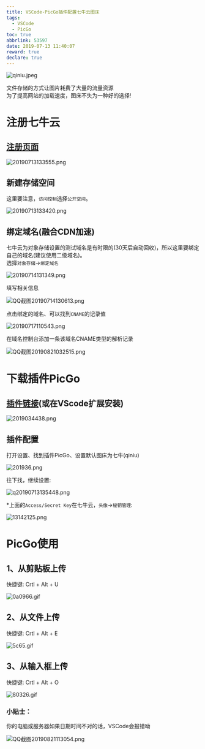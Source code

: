 ```yaml
---
title: VSCode-PicGo插件配置七牛云图床
tags:
  - VSCode
  - PicGo
toc: true
abbrlink: 53597
date: 2019-07-13 11:40:07
reward: true
declare: true
---
```

![qiniu.jpeg](https://cdn.anyway1314.cn/imageqiniu.jpeg)

文件存储的方式让图片耗费了大量的流量资源  
为了提高网站的加载速度，图床不失为一种好的选择!
<!--more-->

# 注册七牛云
## [注册页面](https://portal.qiniu.com/signup)

![20190713133555.png](https://cdn.anyway1314.cn/image20190713133555.png)

## 新建存储空间
这里要注意，`访问控制`选择`公开空间`。

![20190713133420.png](https://cdn.anyway1314.cn/image20190713133420.png)

## 绑定域名(融合CDN加速)
七牛云为对象存储设置的测试域名是有时限的(30天后自动回收)，所以这里要绑定自己的域名(建议使用二级域名)。  
选择`对象存储`->`绑定域名`

![20190714131349.png](https://cdn.anyway1314.cn/image20190714131349.png)

填写相关信息

![QQ截图20190714130613.png](https://cdn.anyway1314.cn/imageQQ截图20190714130613.png)

点击绑定的域名、可以找到`CNAME`的记录值

![20190717110543.png](https://cdn.anyway1314.cn/image20190717110543.png)

在域名控制台添加一条该域名CNAME类型的解析记录

![QQ截图20190821032515.png](https://cdn.anyway1314.cn/imageQQ截图20190821032515.png)

# 下载插件PicGo
## [插件链接](https://marketplace.visualstudio.com/items?itemName=Spades.vs-picgo)(或在VScode扩展安装)

![2019034438.png](https://cdn.anyway1314.cn/image20190713134438.png)

## 插件配置
打开设置、找到插件PicGo、设置默认图床为七牛(qiniu)

![201936.png](https://cdn.anyway1314.cn/image20190713134836.png)

往下找，继续设置:

![q20190713135448.png](https://cdn.anyway1314.cn/imageq20190713135448.png)

*上面的`Access/Secret Key`在七牛云，`头像`->`秘钥管理`:


![13142125.png](https://cdn.anyway1314.cn/imageQQ截图20190713142125.png)

# PicGo使用
## 1、从剪贴板上传
快捷键:  Crtl + Alt + U  

![0a0966.gif](https://cdn.anyway1314.cn/image0a07cd8d44e9a91284c0e5aaba984d85_68747470733a2f2f692e6c6f6c692e6e65742f323031392f30342f30392f356361633137643264323236352e676966.gif)

## 2、从文件上传
快捷键:  Crtl + Alt + E  

![5c65.gif](https://cdn.anyway1314.cn/image5cac17eea0d65.gif)

## 3、从输入框上传
快捷键:  Crtl + Alt + O  

![80326.gif](https://cdn.anyway1314.cn/image80321c023c7ee54463695dad2e8f7da1_68747470733a2f2f692e6c6f6c692e6e65742f323031392f30342f30392f356361633137666535326138362e676966.gif)

### 小贴士：
你的电脑或服务器如果日期时间不对的话，VSCode会报错呦

![QQ截图20190821113054.png](https://cdn.anyway1314.cn/imageQQ截图20190821113054.png) 